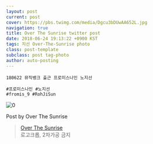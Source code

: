 ```yaml
---
layout: post
current: post
cover: https://pbs.twimg.com/media/Dgcu3bDUwAA652L.jpg
navigation: true
title: Over The Sunrise twitter post
date: 2018-06-24 19:13:22 +0900 KST
tags: 지선 Over-The-Sunrise photo
class: post-template
subclass: post tag-photo
author: auto-posting
---
```


```  
180622 뮤직뱅크 출근 프로미스나인 노지선  
  
#프로미스나인 #노지선  
#fromis_9 #RohJiSun  

```

![0](https://pbs.twimg.com/media/Dgcu3bDUwAA652L.jpg)


Post by Over The Sunrise

> [Over The Sunrise](https://twitter.com/fromis_RJS)  
  로고크롭, 2차가공 금지